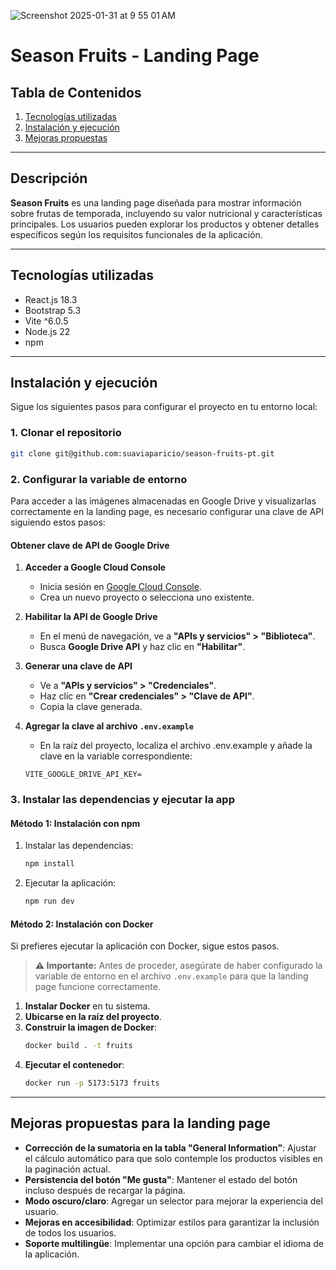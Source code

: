 ![Screenshot 2025-01-31 at 9 55 01 AM](https://github.com/user-attachments/assets/0e63b895-1ac2-4e2b-82eb-1a90ceaac530)



# Season Fruits - Landing Page  

## Tabla de Contenidos  
1. [Tecnologías utilizadas](#tecnologías-utilizadas)  
2. [Instalación y ejecución](#instalación-y-ejecución)  
3. [Mejoras propuestas](#mejoras-propuestas)  

---

## Descripción  

**Season Fruits** es una landing page diseñada para mostrar información sobre frutas de temporada, incluyendo su valor nutricional y características principales. Los usuarios pueden explorar los productos y obtener detalles específicos según los requisitos funcionales de la aplicación.  

---

## Tecnologías utilizadas  

- React.js 18.3
- Bootstrap 5.3  
- Vite ^6.0.5  
- Node.js 22  
- npm  

---

## Instalación y ejecución  

Sigue los siguientes pasos para configurar el proyecto en tu entorno local:  

### 1️. Clonar el repositorio  
```bash
git clone git@github.com:suaviaparicio/season-fruits-pt.git
```

### 2. Configurar la variable de entorno

Para acceder a las imágenes almacenadas en Google Drive y visualizarlas correctamente en la landing page, es necesario configurar una clave de API siguiendo estos pasos:  

#### Obtener clave de API de Google Drive  
1. **Acceder a Google Cloud Console**  
   - Inicia sesión en [Google Cloud Console](https://console.cloud.google.com/).  
   - Crea un nuevo proyecto o selecciona uno existente.  

2. **Habilitar la API de Google Drive**  
   - En el menú de navegación, ve a **"APIs y servicios" > "Biblioteca"**.  
   - Busca **Google Drive API** y haz clic en **"Habilitar"**.  

3. **Generar una clave de API**  
   - Ve a **"APIs y servicios" > "Credenciales"**.  
   - Haz clic en **"Crear credenciales" > "Clave de API"**.  
   - Copia la clave generada.  

4. **Agregar la clave al archivo `.env.example`**  
   - En la raíz del proyecto, localiza el archivo .env.example y añade la clave en la variable correspondiente:  
   ```env
   VITE_GOOGLE_DRIVE_API_KEY=
   ```


### 3️. Instalar las dependencias y ejecutar la app  

#### **Método 1: Instalación con npm**  
1. Instalar las dependencias:  
   ```bash
   npm install
   ```
2. Ejecutar la aplicación:  
   ```bash
   npm run dev
   ```

#### **Método 2: Instalación con Docker**  
Si prefieres ejecutar la aplicación con Docker, sigue estos pasos.  

> **⚠️ Importante:** Antes de proceder, asegúrate de haber configurado la variable de entorno en el archivo `.env.example` para que la landing page funcione correctamente.  

1. **Instalar Docker** en tu sistema.  
2. **Ubicarse en la raíz del proyecto**.  
3. **Construir la imagen de Docker**:  
   ```bash
   docker build . -t fruits
   ```
4. **Ejecutar el contenedor**:  
   ```bash
   docker run -p 5173:5173 fruits
   ```

---

## Mejoras propuestas para la landing page

- **Corrección de la sumatoria en la tabla "General Information"**: Ajustar el cálculo automático para que solo contemple los productos visibles en la paginación actual.  
- **Persistencia del botón "Me gusta"**: Mantener el estado del botón incluso después de recargar la página.  
- **Modo oscuro/claro**: Agregar un selector para mejorar la experiencia del usuario.  
- **Mejoras en accesibilidad**: Optimizar estilos para garantizar la inclusión de todos los usuarios.  
- **Soporte multilingüe**: Implementar una opción para cambiar el idioma de la aplicación.  
